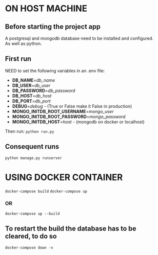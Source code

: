 
# ON HOST MACHINE
## Before starting the project app
A postgresql and mongodb database need to be installed and configured.
As well as python.
## First run
NEED to set the following variables in an .env file:

- **DB_NAME**=*db_name*
- **DB_USER**=*db_user*
- **DB_PASSWORD**=*db_password*
- **DB_HOST**=*db_host*
- **DB_PORT**=*db_port*
- **DEBUG**=*debug* - (True or False make it False in production)
- **MONGO_INITDB_ROOT_USERNAME**=*mongo_user*
- **MONGO_INITDB_ROOT_PASSWORD**=*mongo_password*
- **MONGO_INITDB_HOST**=*host* - (mongodb on docker or localhost)

Then run: 
`python run.py`

## Consequent runs
`python manage.py runserver`


# USING DOCKER CONTAINER
`docker-compose build`
`docker-compose up`

### OR

`docker-compose up --build`

## To restart the build the database has to be cleared, to do so
`docker-compose down -v`


